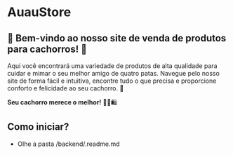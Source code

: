 # AuauStore
## 🐾 Bem-vindo ao nosso site de venda de produtos para cachorros! 🐶

Aqui você encontrará uma variedade de produtos de alta qualidade para cuidar e mimar o seu melhor amigo de quatro patas. Navegue pelo nosso site de forma fácil e intuitiva, encontre tudo o que precisa e proporcione conforto e felicidade ao seu cachorro. 🐶

**Seu cachorro merece o melhor!** 🐾🌟🛍️

## Como iniciar?
- Olhe a pasta /backend/.readme.md
